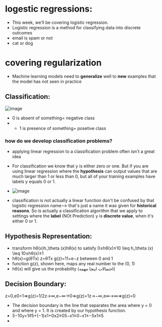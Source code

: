 # logestic regressions:
- This week, we’ll be covering logistic regression.
- Logistic regression is a method for classifying data into discrete outcomes
- email is spam or not
- cat or dog
# covering regularization
- Machine learning models need to **generalize** well to **new** examples that the model has not seen in practice

## Classification:
![image](https://user-images.githubusercontent.com/44142415/117564668-6f287b00-b0c2-11eb-8388-75083290c203.png)
- 0 is absent of something= negative class
- - 1 is presence of something= posetive class
### how do we develop classification problems?
- applying linear regression to a classification problem often isn't a great idea
- For classification we know that y is either zero or one. But if you are using linear regression where the **hypothesis** 
can output values that are much larger than 1 or less than 0,
but all of your training examples have labels y equals 0 or 1. 

- ![image](https://user-images.githubusercontent.com/44142415/117565422-5e7a0400-b0c6-11eb-8926-0c953fc71b7d.png)
- classification is not actually a linear function don't be confused by that logistic regression name--> that's just a name it was given for **historical reasons**.
So is actually a classification
algorithm that we apply to settings where the **label** (NOt Prediction) y is **discrete value**,
when it's either 0 or 1.

## Hypothesis Representation:
- transform hθ(x)h_\theta (x)hθ​(x) to satisfy 0≤hθ(x)≤10 \leq h_\theta (x) \leq 10≤hθ​(x)≤1
- hθ(x)=g(θTx)    z=θTx   g(z)=11+e−z  between 0 and 1
-  function g(z), shown here, maps any real number to the (0, 1)
- hθ​(x) will give us the probability (احتمالات اینجا مهمه(


## Decision Boundary:
z=0,e0=1⇒g(z)=1/2z→∞,e−∞→0⇒g(z)=1z→−∞,e∞→∞⇒g(z)=0
- The decision boundary is the line that separates the area where y = 0 and where y = 1. It is created by our hypothesis function.
- 5−10y=1if5+(−1)x1+0x2≥05−x1≥0−x1≥−5x1≤5
- 

